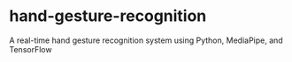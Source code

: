 # hand-gesture-recognition
A real-time hand gesture recognition system using Python, MediaPipe, and TensorFlow
